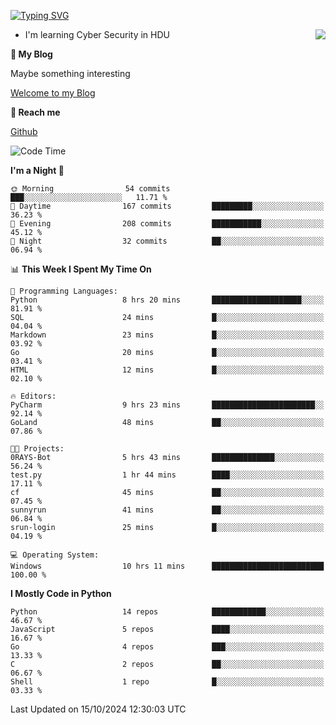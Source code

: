[![Typing SVG](https://readme-typing-svg.herokuapp.com?font=Fira+Code&pause=1000&random=false&width=450&height=60&lines=Hello+%F0%9F%91%8B%F0%9F%8F%BB;I'm+JBNRZ)](https://git.io/typing-svg)

<a href="#">
  <img align="right" src="https://github-readme-stats.vercel.app/api?username=JBNRZ&show_icons=true&bg_color=15,f2f7fd,E0EAFC" />
</a>

- I'm learning Cyber Security in HDU

 **🌱 My Blog**

Maybe something interesting

[Welcome to my Blog](https://jbnrz.com.cn/)

 **💬 Reach me** 

[Github](https://github.com/JBNRZ)


<!--START_SECTION:waka-->
![Code Time](http://img.shields.io/badge/Code%20Time-706%20hrs%2028%20mins-blue)

**I'm a Night 🦉** 

```text
🌞 Morning                54 commits          ███░░░░░░░░░░░░░░░░░░░░░░   11.71 % 
🌆 Daytime                167 commits         █████████░░░░░░░░░░░░░░░░   36.23 % 
🌃 Evening                208 commits         ███████████░░░░░░░░░░░░░░   45.12 % 
🌙 Night                  32 commits          ██░░░░░░░░░░░░░░░░░░░░░░░   06.94 % 
```


📊 **This Week I Spent My Time On** 

```text
💬 Programming Languages: 
Python                   8 hrs 20 mins       ████████████████████░░░░░   81.91 % 
SQL                      24 mins             █░░░░░░░░░░░░░░░░░░░░░░░░   04.04 % 
Markdown                 23 mins             █░░░░░░░░░░░░░░░░░░░░░░░░   03.92 % 
Go                       20 mins             █░░░░░░░░░░░░░░░░░░░░░░░░   03.41 % 
HTML                     12 mins             █░░░░░░░░░░░░░░░░░░░░░░░░   02.10 % 

🔥 Editors: 
PyCharm                  9 hrs 23 mins       ███████████████████████░░   92.14 % 
GoLand                   48 mins             ██░░░░░░░░░░░░░░░░░░░░░░░   07.86 % 

🐱‍💻 Projects: 
0RAYS-Bot                5 hrs 43 mins       ██████████████░░░░░░░░░░░   56.24 % 
test.py                  1 hr 44 mins        ████░░░░░░░░░░░░░░░░░░░░░   17.11 % 
cf                       45 mins             ██░░░░░░░░░░░░░░░░░░░░░░░   07.45 % 
sunnyrun                 41 mins             ██░░░░░░░░░░░░░░░░░░░░░░░   06.84 % 
srun-login               25 mins             █░░░░░░░░░░░░░░░░░░░░░░░░   04.19 % 

💻 Operating System: 
Windows                  10 hrs 11 mins      █████████████████████████   100.00 % 
```

**I Mostly Code in Python** 

```text
Python                   14 repos            ████████████░░░░░░░░░░░░░   46.67 % 
JavaScript               5 repos             ████░░░░░░░░░░░░░░░░░░░░░   16.67 % 
Go                       4 repos             ███░░░░░░░░░░░░░░░░░░░░░░   13.33 % 
C                        2 repos             ██░░░░░░░░░░░░░░░░░░░░░░░   06.67 % 
Shell                    1 repo              █░░░░░░░░░░░░░░░░░░░░░░░░   03.33 % 
```




 Last Updated on 15/10/2024 12:30:03 UTC
<!--END_SECTION:waka-->
